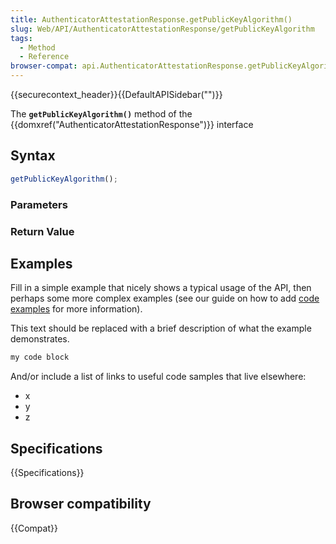 ```yaml
---
title: AuthenticatorAttestationResponse.getPublicKeyAlgorithm()
slug: Web/API/AuthenticatorAttestationResponse/getPublicKeyAlgorithm
tags:
  - Method
  - Reference
browser-compat: api.AuthenticatorAttestationResponse.getPublicKeyAlgorithm
---
```

{{securecontext_header}}{{DefaultAPISidebar("")}}

The **`getPublicKeyAlgorithm()`** method of the {{domxref("AuthenticatorAttestationResponse")}} interface 

## Syntax

```js
getPublicKeyAlgorithm();
```

### Parameters



### Return Value



## Examples

Fill in a simple example that nicely shows a typical usage of the API, then perhaps some more complex examples (see our guide on how to add [code examples](/en-US/docs/MDN/Contribute/Structures/Code_examples) for more information).

This text should be replaced with a brief description of what the example demonstrates.

```js
my code block
```

And/or include a list of links to useful code samples that live elsewhere:

*   x
*   y
*   z

## Specifications

{{Specifications}}

## Browser compatibility

{{Compat}}

